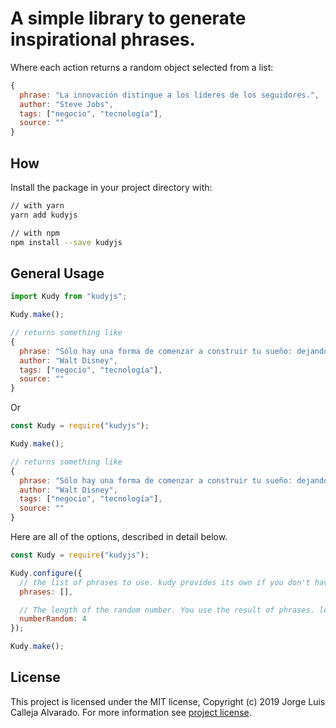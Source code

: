 # A simple library to generate inspirational phrases.

Where each action returns a random object selected from a list:

```js
{
  phrase: "La innovación distingue a los líderes de los seguidores.",
  author: "Steve Jobs",
  tags: ["negocio", "tecnología"],
  source: ""
}
```

## How

Install the package in your project directory with:

```sh
// with yarn
yarn add kudyjs

// with npm
npm install --save kudyjs
```

## General Usage

```jsx
import Kudy from "kudyjs";

Kudy.make();

// returns something like
{
  phrase: "Sólo hay una forma de comenzar a construir tu sueño: dejando de hablar y comenzando a hacer.",
  author: "Walt Disney",
  tags: ["negocio", "tecnología"],
  source: ""
}
```

Or

```js
const Kudy = require("kudyjs");

Kudy.make();

// returns something like
{
  phrase: "Sólo hay una forma de comenzar a construir tu sueño: dejando de hablar y comenzando a hacer.",
  author: "Walt Disney",
  tags: ["negocio", "tecnología"],
  source: ""
}
```

Here are all of the options, described in detail below.

```js
const Kudy = require("kudyjs");

Kudy.configure({
  // the list of phrases to use. kudy provides its own if you don't have one!
  phrases: [],

  // The length of the random number. You use the result of phrases. length!
  numberRandom: 4
});

Kudy.make();
```

## License

This project is licensed under the MIT license, Copyright (c) 2019 Jorge Luis Calleja Alvarado. For more information see [project license](./LICENSE).
